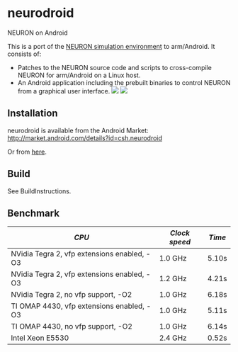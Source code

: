# neurodroid
NEURON on Android

This is a port of the [NEURON simulation environment]([http://www.neuron.yale.edu) to arm/Android. It consists of:
  * Patches to the NEURON source code and scripts to cross-compile NEURON for arm/Android on a Linux host.
  * An Android application including the prebuilt binaries to control NEURON from a graphical user interface.
![](http://dl.dropbox.com/u/1972518/nrn-android/screenshot.jpg)
![](http://dl.dropbox.com/u/1972518/nrn-android/screenshot2.jpg)

## Installation
neurodroid is available from the Android Market:
http://market.android.com/details?id=csh.neurodroid

Or from [here](http://code.google.com/p/neurodroid/downloads/list).

## Build
See BuildInstructions.

## Benchmark
*CPU*                                       | *Clock speed* | *Time*
--------------------------------------------|---------------|-------
NVidia Tegra 2, vfp extensions enabled, -O3 | 1.0 GHz       | 5.10s
NVidia Tegra 2, vfp extensions enabled, -O3 | 1.2 GHz       | 4.21s
NVidia Tegra 2, no vfp support, -O2         | 1.0 GHz       | 6.18s
TI OMAP 4430, vfp extensions enabled, -O3   | 1.0 GHz       | 5.11s
TI OMAP 4430, no vfp support, -O2           | 1.0 GHz       | 6.14s
Intel Xeon E5530                            | 2.4 GHz       | 0.52s
